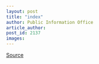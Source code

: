 ```yaml
---
layout: post
title: "index"
author: Public Information Office
article_author: 
post_id: 2137
images:
---
```



<p><a href="http://www1.ucsc.edu/currents/00-01/02-19/index.html" title="Permalink to index">Source</a></p>
